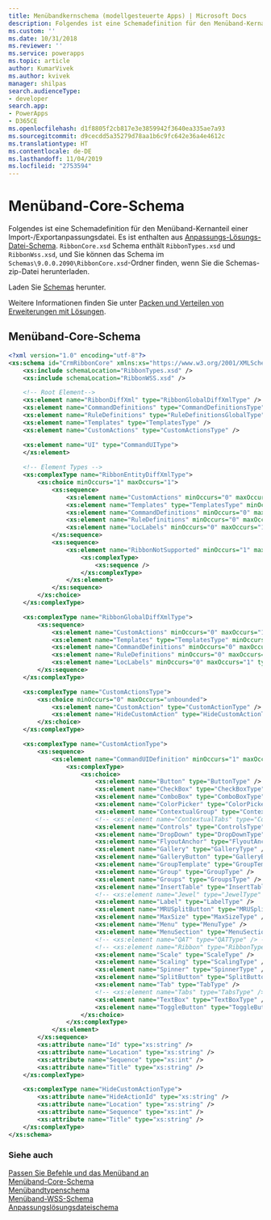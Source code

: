 ```yaml
---
title: Menübandkernschema (modellgesteuerte Apps) | Microsoft Docs
description: Folgendes ist eine Schemadefinition für den Menüband-Kernanteil einer Import-/Exportanpassungsdatei. Es ist enthalten aus Anpassungs-Lösungs-Datei-Schema.
ms.custom: ''
ms.date: 10/31/2018
ms.reviewer: ''
ms.service: powerapps
ms.topic: article
author: KumarVivek
ms.author: kvivek
manager: shilpas
search.audienceType:
- developer
search.app:
- PowerApps
- D365CE
ms.openlocfilehash: d1f8805f2cb817e3e3859942f3640ea335ae7a93
ms.sourcegitcommit: d9cecdd5a35279d78aa1b6c9fc642e36a4e4612c
ms.translationtype: HT
ms.contentlocale: de-DE
ms.lasthandoff: 11/04/2019
ms.locfileid: "2753594"
---
```

# <a name="ribbon-core-schema"></a>Menüband-Core-Schema

<!-- https://docs.microsoft.com/dynamics365/customer-engagement/developer/customize-dev/ribbon-core-schema -->

Folgendes ist eine Schemadefinition für den Menüband-Kernanteil einer Import-/Exportanpassungsdatei. Es ist enthalten aus [Anpassungs-Lösungs-Datei-Schema](../common-data-service/customization-solutions-file-schema.md). `RibbonCore.xsd` Schema enthält `RibbonTypes.xsd` und `RibbonWss.xsd`, und Sie können das Schema im `Schemas\9.0.0.2090\RibbonCore.xsd`-Ordner finden, wenn Sie die Schemas-zip-Datei herunterladen.

Laden Sie [Schemas](https://download.microsoft.com/download/B/9/7/B97655A4-4E46-4E51-BA0A-C669106D563F/Schemas.zip) herunter.

Weitere Informationen finden Sie unter [Packen und Verteilen von Erweiterungen mit Lösungen](/dynamics365/customer-engagement/developer/package-distribute-extensions-use-solutions).
  
## <a name="ribbon-core-schema"></a>Menüband-Core-Schema  
  
```xml  
<?xml version="1.0" encoding="utf-8"?>
<xs:schema id="CrmRibbonCore" xmlns:xs="https://www.w3.org/2001/XMLSchema">
    <xs:include schemaLocation="RibbonTypes.xsd" />
    <xs:include schemaLocation="RibbonWSS.xsd" />

    <!-- Root Element-->
    <xs:element name="RibbonDiffXml" type="RibbonGlobalDiffXmlType" />
    <xs:element name="CommandDefinitions" type="CommandDefinitionsType" />
    <xs:element name="RuleDefinitions" type="RuleDefinitionsGlobalType" />
    <xs:element name="Templates" type="TemplatesType" />
    <xs:element name="CustomActions" type="CustomActionsType" />

    <xs:element name="UI" type="CommandUIType">
    </xs:element>
    
    <!-- Element Types -->
    <xs:complexType name="RibbonEntityDiffXmlType">
        <xs:choice minOccurs="1" maxOccurs="1">
            <xs:sequence>
                <xs:element name="CustomActions" minOccurs="0" maxOccurs="1" type="CustomActionsType" />
                <xs:element name="Templates" type="TemplatesType" minOccurs="0" maxOccurs="1" />
                <xs:element name="CommandDefinitions" minOccurs="0" maxOccurs="1" type="CommandDefinitionsType" />
                <xs:element name="RuleDefinitions" minOccurs="0" maxOccurs="1" type="RuleDefinitionsEntityType" />
                <xs:element name="LocLabels" minOccurs="0" maxOccurs="1" type="RibbonLocLabelsType" />
            </xs:sequence>
            <xs:sequence>
                <xs:element name="RibbonNotSupported" minOccurs="1" maxOccurs="1">
                    <xs:complexType>
                        <xs:sequence />
                    </xs:complexType>
                </xs:element>
            </xs:sequence>
        </xs:choice>
    </xs:complexType>

    <xs:complexType name="RibbonGlobalDiffXmlType">
        <xs:sequence>
            <xs:element name="CustomActions" minOccurs="0" maxOccurs="1" type="CustomActionsType" />
            <xs:element name="Templates" type="TemplatesType" minOccurs="0" maxOccurs="1" />
            <xs:element name="CommandDefinitions" minOccurs="0" maxOccurs="1" type="CommandDefinitionsType" />
            <xs:element name="RuleDefinitions" minOccurs="0" maxOccurs="1" type="RuleDefinitionsGlobalType" />
            <xs:element name="LocLabels" minOccurs="0" maxOccurs="1" type="RibbonLocLabelsType" />
        </xs:sequence>
    </xs:complexType>

    <xs:complexType name="CustomActionsType">
        <xs:choice minOccurs="0" maxOccurs="unbounded">
            <xs:element name="CustomAction" type="CustomActionType" />
            <xs:element name="HideCustomAction" type="HideCustomActionType" />
        </xs:choice>
    </xs:complexType>

    <xs:complexType name="CustomActionType">
        <xs:sequence>
            <xs:element name="CommandUIDefinition" minOccurs="1" maxOccurs="1">
                <xs:complexType>
                    <xs:choice>
                        <xs:element name="Button" type="ButtonType" />
                        <xs:element name="CheckBox" type="CheckBoxType" />
                        <xs:element name="ComboBox" type="ComboBoxType" />
                        <xs:element name="ColorPicker" type="ColorPickerType" />
                        <xs:element name="ContextualGroup" type="ContextualGroupType" />
                        <!-- <xs:element name="ContextualTabs" type="ContextualTabsType" /> -->
                        <xs:element name="Controls" type="ControlsType" />
                        <xs:element name="DropDown" type="DropDownType" />
                        <xs:element name="FlyoutAnchor" type="FlyoutAnchorType" />
                        <xs:element name="Gallery" type="GalleryType" />
                        <xs:element name="GalleryButton" type="GalleryButtonType" />
                        <xs:element name="GroupTemplate" type="GroupTemplateType" />
                        <xs:element name="Group" type="GroupType" />
                        <xs:element name="Groups" type="GroupsType" />
                        <xs:element name="InsertTable" type="InsertTableType" />
                        <!-- <xs:element name="Jewel" type="JewelType" /> -->
                        <xs:element name="Label" type="LabelType" />
                        <xs:element name="MRUSplitButton" type="MRUSplitButtonType" />
                        <xs:element name="MaxSize" type="MaxSizeType" />
                        <xs:element name="Menu" type="MenuType" />
                        <xs:element name="MenuSection" type="MenuSectionType" />
                        <!-- <xs:element name="QAT" type="QATType" /> -->
                        <!-- <xs:element name="Ribbon" type="RibbonType" /> -->
                        <xs:element name="Scale" type="ScaleType" />
                        <xs:element name="Scaling" type="ScalingType" />
                        <xs:element name="Spinner" type="SpinnerType" />
                        <xs:element name="SplitButton" type="SplitButtonType" />
                        <xs:element name="Tab" type="TabType" />
                        <!-- <xs:element name="Tabs" type="TabsType" /> -->
                        <xs:element name="TextBox" type="TextBoxType" />
                        <xs:element name="ToggleButton" type="ToggleButtonType" />
                    </xs:choice>
                </xs:complexType>
            </xs:element>
        </xs:sequence>
        <xs:attribute name="Id" type="xs:string" />
        <xs:attribute name="Location" type="xs:string" />
        <xs:attribute name="Sequence" type="xs:int" />
        <xs:attribute name="Title" type="xs:string" />
    </xs:complexType>

    <xs:complexType name="HideCustomActionType">
        <xs:attribute name="HideActionId" type="xs:string" />
        <xs:attribute name="Location" type="xs:string" />
        <xs:attribute name="Sequence" type="xs:int" />
        <xs:attribute name="Title" type="xs:string" />
    </xs:complexType>
</xs:schema>
```  
  
### <a name="see-also"></a>Siehe auch  
 [Passen Sie Befehle und das Menüband an](customize-commands-ribbon.md) <br/>
 [Menüband-Core-Schema](ribbon-core-schema.md)<br/>
 [Menübandtypenschema](ribbon-types-schema.md)<br/>
 [Menüband-WSS-Schema](ribbon-wss-schema.md)<br/>
 [Anpassungslösungsdateischema](../common-data-service/customization-solutions-file-schema.md)
